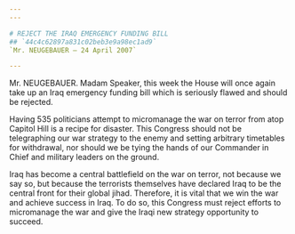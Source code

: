 ```yaml
---
---

# REJECT THE IRAQ EMERGENCY FUNDING BILL
## `44c4c62897a831c02beb3e9a98ec1ad9`
`Mr. NEUGEBAUER — 24 April 2007`

---
```



Mr. NEUGEBAUER. Madam Speaker, this week the House will once again 
take up an Iraq emergency funding bill which is seriously flawed and 
should be rejected.

Having 535 politicians attempt to micromanage the war on terror from 
atop Capitol Hill is a recipe for disaster. This Congress should not be 
telegraphing our war strategy to the enemy and setting arbitrary 
timetables for withdrawal, nor should we be tying the hands of our 
Commander in Chief and military leaders on the ground.

Iraq has become a central battlefield on the war on terror, not 
because we say so, but because the terrorists themselves have declared 
Iraq to be the central front for their global jihad. Therefore, it is 
vital that we win the war and achieve success in Iraq. To do so, this 
Congress must reject efforts to micromanage the war and give the Iraqi 
new strategy opportunity to succeed.
